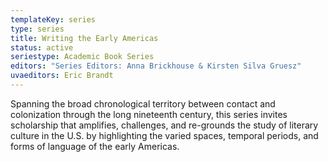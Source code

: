 ```yaml
---
templateKey: series
type: series
title: Writing the Early Americas
status: active
seriestype: Academic Book Series
editors: "Series Editors: Anna Brickhouse & Kirsten Silva Gruesz"
uvaeditors: Eric Brandt
---
```

Spanning the broad chronological territory between contact and colonization through the long nineteenth century, this series invites scholarship that amplifies, challenges, and re-grounds the study of literary culture in the U.S. by highlighting the varied spaces, temporal periods, and forms of language of the early Americas.
